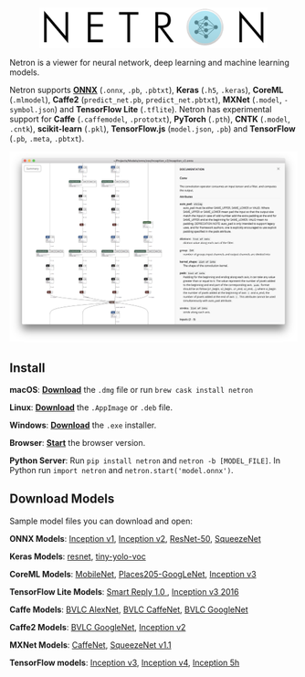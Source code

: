 
<p align='center'><a href='https://github.com/lutzroeder/netron'><img width='400' src='media/logo.png'/></a></p>

Netron is a viewer for neural network, deep learning and machine learning models. 

Netron supports **[ONNX](http://onnx.ai)** (`.onnx`, `.pb`, `.pbtxt`), **Keras** (`.h5`, `.keras`), **CoreML** (`.mlmodel`), **Caffe2** (`predict_net.pb`, `predict_net.pbtxt`), **MXNet** (`.model`, `-symbol.json`) and **TensorFlow Lite** (`.tflite`). Netron has experimental support for **Caffe** (`.caffemodel`, `.prototxt`), **PyTorch** (`.pth`), **CNTK** (`.model`, `.cntk`), **scikit-learn** (`.pkl`), **TensorFlow.js** (`model.json`, `.pb`) and **TensorFlow** (`.pb`, `.meta`, `.pbtxt`).

<p align='center'><a href='https://www.lutzroeder.com/ai'><img src='media/screenshot.png' width='800'></a></p>

## Install

**macOS**: [**Download**](https://github.com/lutzroeder/netron/releases/latest) the `.dmg` file or run `brew cask install netron`

**Linux**: [**Download**](https://github.com/lutzroeder/netron/releases/latest) the `.AppImage` or `.deb` file. 

**Windows**: [**Download**](https://github.com/lutzroeder/netron/releases/latest) the `.exe` installer.

**Browser**: [**Start**](https://www.lutzroeder.com/ai/netron) the browser version.

**Python Server**: Run `pip install netron` and `netron -b [MODEL_FILE]`. In Python run `import netron` and `netron.start('model.onnx')`.

## Download Models

Sample model files you can download and open:

**ONNX Models**: [Inception v1](https://s3.amazonaws.com/download.onnx/models/inception_v1.tar.gz), [Inception v2](https://s3.amazonaws.com/download.onnx/models/inception_v2.tar.gz), [ResNet-50](https://s3.amazonaws.com/download.onnx/models/resnet50.tar.gz), [SqueezeNet](https://s3.amazonaws.com/download.onnx/models/squeezenet.tar.gz)

**Keras Models**: [resnet](https://github.com/Hyperparticle/one-pixel-attack-keras/raw/master/networks/models/resnet.h5), [tiny-yolo-voc](https://github.com/hollance/YOLO-CoreML-MPSNNGraph/raw/master/Convert/yad2k/model_data/tiny-yolo-voc.h5)

**CoreML Models**: [MobileNet](https://docs-assets.developer.apple.com/coreml/models/MobileNet.mlmodel), [Places205-GoogLeNet](https://docs-assets.developer.apple.com/coreml/models/GoogLeNetPlaces.mlmodel), [Inception v3](https://docs-assets.developer.apple.com/coreml/models/Inceptionv3.mlmodel)

**TensorFlow Lite Models**: [Smart Reply 1.0 ](https://storage.googleapis.com/download.tensorflow.org/models/tflite/smartreply_1.0_2017_11_01.zip), [Inception v3 2016](https://storage.googleapis.com/download.tensorflow.org/models/tflite/inception_v3_slim_2016_android_2017_11_10.zip)

**Caffe Models**: [BVLC AlexNet](http://dl.caffe.berkeleyvision.org/bvlc_alexnet.caffemodel), [BVLC CaffeNet](http://dl.caffe.berkeleyvision.org/bvlc_reference_caffenet.caffemodel), [BVLC GoogleNet](http://dl.caffe.berkeleyvision.org/bvlc_googlenet.caffemodel)

**Caffe2 Models**: [BVLC GoogleNet](https://github.com/caffe2/models/raw/master/bvlc_googlenet/predict_net.pb), [Inception v2](https://github.com/caffe2/models/raw/master/inception_v2/predict_net.pb)

**MXNet Models**: [CaffeNet](http://data.dmlc.ml/models/imagenet/squeezenet/squeezenet_v1.1-symbol.json), [SqueezeNet v1.1](https://mxnet.incubator.apache.org/model_zoo/index.html)

**TensorFlow models**: [Inception v3](https://storage.googleapis.com/download.tensorflow.org/models/inception_v3_2016_08_28_frozen.pb.tar.gz), [Inception v4](https://storage.googleapis.com/download.tensorflow.org/models/inception_v4_2016_09_09_frozen.pb.tar.gz), [Inception 5h](https://storage.googleapis.com/download.tensorflow.org/models/inception5h.zip)
